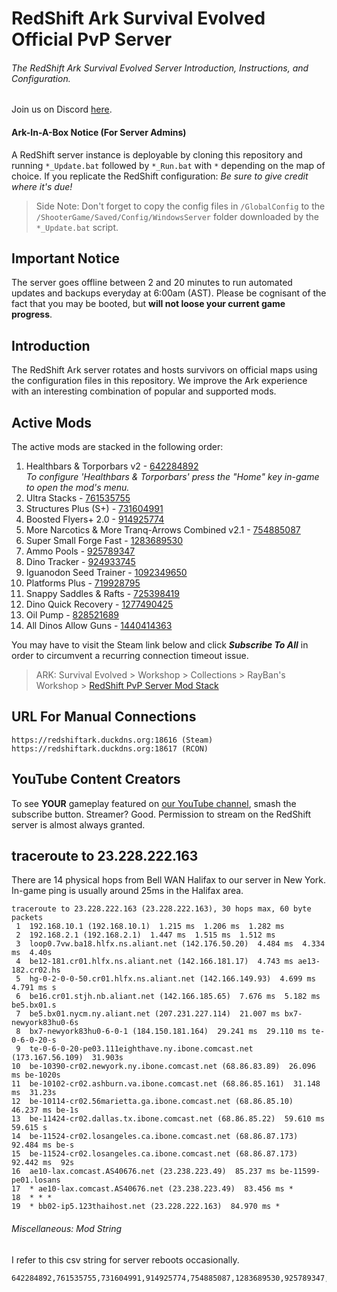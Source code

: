 # RedShift Ark Survival Evolved Official PvP Server
###### The RedShift Ark Survival Evolved Server Introduction, Instructions, and Configuration.
Join us on Discord [here](https://discord.gg/vrkuGZf).

#### Ark-In-A-Box Notice (For Server Admins)
A RedShift server instance is deployable by cloning this repository and running `*_Update.bat` followed by `*_Run.bat` with `*` depending on the map of choice. If you replicate the RedShift configuration: *Be sure to give credit where it's due!* 
> Side Note: Don't forget to copy the config files in `/GlobalConfig` to the `/ShooterGame/Saved/Config/WindowsServer` folder downloaded by the `*_Update.bat` script.


## Important Notice
The server goes offline between 2 and 20 minutes to run automated updates and backups everyday at 6:00am (AST). Please be cognisant of the fact that you may be booted, but **will not loose your current game progress**.


## Introduction
The RedShift Ark server rotates and hosts survivors on official maps using the configuration files in this repository. We improve the Ark experience with an interesting combination of popular and supported mods.


## Active Mods
The active mods are stacked in the following order:
1. Healthbars & Torporbars v2 - [642284892](https://steamcommunity.com/sharedfiles/filedetails/?id=642284892)  
   *To configure 'Healthbars & Torporbars' press the "Home" key in-game to open the mod's menu.*
2. Ultra Stacks - [761535755](https://steamcommunity.com/sharedfiles/filedetails/?id=761535755)
3. Structures Plus (S+) - [731604991](https://steamcommunity.com/sharedfiles/filedetails/?id=731604991)
4. Boosted Flyers+ 2.0 - [914925774](https://steamcommunity.com/sharedfiles/filedetails/?id=914925774)
5. More Narcotics & More Tranq-Arrows Combined v2.1 - [754885087](https://steamcommunity.com/sharedfiles/filedetails/?id=754885087)
6. Super Small Forge Fast - [1283689530](https://steamcommunity.com/sharedfiles/filedetails/?id=1283689530)
7. Ammo Pools - [925789347](https://steamcommunity.com/sharedfiles/filedetails/?id=925789347)
8. Dino Tracker - [924933745](https://steamcommunity.com/sharedfiles/filedetails/?id=924933745)
9. Iguanodon Seed Trainer - [1092349650](https://steamcommunity.com/sharedfiles/filedetails/?id=1092349650)
10. Platforms Plus - [719928795](https://steamcommunity.com/sharedfiles/filedetails/?id=719928795)
11. Snappy Saddles & Rafts - [725398419](https://steamcommunity.com/sharedfiles/filedetails/?id=725398419)
12. Dino Quick Recovery - [1277490425](https://steamcommunity.com/sharedfiles/filedetails/?id=1277490425)
13. Oil Pump - [828521689](https://steamcommunity.com/sharedfiles/filedetails/?id=828521689)
14. All Dinos Allow Guns - [1440414363](https://steamcommunity.com/sharedfiles/filedetails/?id=1440414363)

You may have to visit the Steam link below and click **_Subscribe To All_** in order to circumvent a recurring connection timeout issue.

> ARK: Survival Evolved > Workshop > Collections > RayBan's Workshop > [RedShift PvP Server Mod Stack](http://steamcommunity.com/sharedfiles/filedetails/?id=1138050972)

## URL For Manual Connections
```
https://redshiftark.duckdns.org:18616 (Steam)
https://redshiftark.duckdns.org:18617 (RCON)
```


## YouTube Content Creators
To see **YOUR** gameplay featured on [our YouTube channel](https://www.youtube.com/playlist?list=PLxIRzMPoI2z4SOF3JibqpRcVDI0GypXvg), smash the subscribe button. Streamer? Good. Permission to stream on the RedShift server is almost always granted.


## traceroute to 23.228.222.163
There are 14 physical hops from Bell WAN Halifax to our server in New York. In-game ping is usually around 25ms in the Halifax area. 
```
traceroute to 23.228.222.163 (23.228.222.163), 30 hops max, 60 byte packets
 1  192.168.10.1 (192.168.10.1)  1.215 ms  1.206 ms  1.282 ms
 2  192.168.2.1 (192.168.2.1)  1.447 ms  1.515 ms  1.512 ms
 3  loop0.7vw.ba18.hlfx.ns.aliant.net (142.176.50.20)  4.484 ms  4.334 ms  4.40s
 4  be12-181.cr01.hlfx.ns.aliant.net (142.166.181.17)  4.743 ms ae13-182.cr02.hs
 5  hg-0-2-0-0-50.cr01.hlfx.ns.aliant.net (142.166.149.93)  4.699 ms  4.791 ms s
 6  be16.cr01.stjh.nb.aliant.net (142.166.185.65)  7.676 ms  5.182 ms be5.bx01.s
 7  be5.bx01.nycm.ny.aliant.net (207.231.227.114)  21.007 ms bx7-newyork83hu0-6s
 8  bx7-newyork83hu0-6-0-1 (184.150.181.164)  29.241 ms  29.110 ms te-0-6-0-20-s
 9  te-0-6-0-20-pe03.111eighthave.ny.ibone.comcast.net (173.167.56.109)  31.903s
10  be-10390-cr02.newyork.ny.ibone.comcast.net (68.86.83.89)  26.096 ms be-1020s
11  be-10102-cr02.ashburn.va.ibone.comcast.net (68.86.85.161)  31.148 ms  31.23s
12  be-10114-cr02.56marietta.ga.ibone.comcast.net (68.86.85.10)  46.237 ms be-1s
13  be-11424-cr02.dallas.tx.ibone.comcast.net (68.86.85.22)  59.610 ms  59.615 s
14  be-11524-cr02.losangeles.ca.ibone.comcast.net (68.86.87.173)  92.484 ms be-s
15  be-11524-cr02.losangeles.ca.ibone.comcast.net (68.86.87.173)  92.442 ms  92s
16  ae10-lax.comcast.AS40676.net (23.238.223.49)  85.237 ms be-11599-pe01.losans
17  * ae10-lax.comcast.AS40676.net (23.238.223.49)  83.456 ms *
18  * * *
19  * bb02-ip5.123thaihost.net (23.228.222.163)  84.970 ms *
```


###### Miscellaneous: Mod String
I refer to this csv string for server reboots occasionally. 
```
642284892,761535755,731604991,914925774,754885087,1283689530,925789347,1092349650,719928795,725398419,1277490425,828521689,1440414363
```
